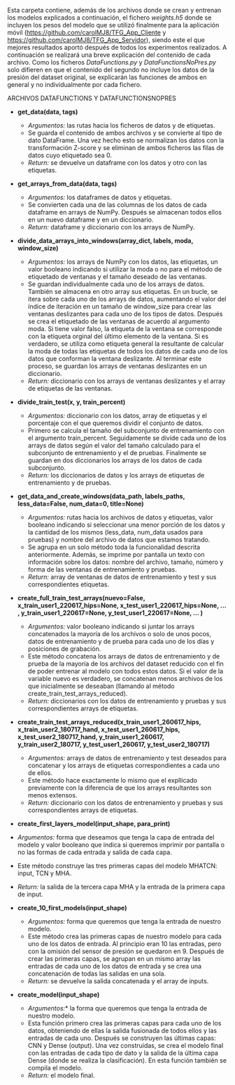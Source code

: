 Esta carpeta contiene, además de los archivos donde se crean y entrenan los modelos explicados a continuación, el fichero *weights.h5* donde se incluyen los pesos del modelo que se utilizó
finalmente para la aplicación móvil (https://github.com/carolMJ8/TFG_App_Cliente y https://github.com/carolMJ8/TFG_App_Servidor), siendo este el que mejores resultados aportó
después de todos los experimentos realizados. A continuación se realizará una breve explicación del contenido de cada archivo. Como los ficheros *DataFunctions.py* y *DataFunctionsNoPres.py*
solo difieren en que el contenido del segundo no incluye los datos de la presión del dataset original, se explicarán las funciones de ambos en general y no individualmente por cada fichero.


ARCHIVOS DATAFUNCTIONS Y DATAFUNCTIONSNOPRES
- **get_data(data, tags)**
  - *Argumentos:* las rutas hacia los ficheros de datos y de etiquetas.
  - Se guarda el contenido de ambos archivos y se convierte al tipo de dato DataFrame. Una vez hecho esto se normalizan los datos con la transformación Z-score y se 
    eliminan de ambos ficheros las filas de datos cuyo etiquetado sea 0.
  - *Return:* se devuelve un dataframe con los datos y otro con las etiquetas.
 
- **get_arrays_from_data(data, tags)**
  - *Argumentos:* los dataframes de datos y etiquetas.
  - Se convierten cada una de las columnas de los datos de cada dataframe en arrays de NumPy. Después se almacenan todos ellos en un nuevo dataframe y en un diccionario.
  - *Return:* dataframe y diccionario con los arrays de NumPy.
 
- **divide_data_arrays_into_windows(array_dict, labels, moda, window_size)**
  - *Argumentos:* los arrays de NumPy con los datos, las etiquetas, un valor booleano indicando si utilizar la moda o no para el método de etiquetado de ventanas y el tamaño deseado de las
    ventanas.
  - Se guardan individualmente cada uno de los arrays de datos. También se almacena en otro array sus etiquetas. En un bucle, se itera sobre cada uno de los arrays de datos, aumentando el valor
    del índice de iteración en un tamaño de window_size para crear las ventanas deslizantes para cada uno de los tipos de datos. Después se crea el etiquetado de las ventanas de acuerdo al
    argumento moda.
    Si tiene valor falso, la etiqueta de la ventana se corresponde con la etiqueta orginal del último elemento de la ventana. Si es verdadero, se utiliza como etiqueta general la resultante de
    calcular la moda de todas las etiquetas de todos los datos de cada uno de los datos que conforman la ventana deslizante. Al terminar este proceso, se guardan los arrays de ventanas
    deslizantes en un diccionario.
  - *Return:* diccionario con los arrays de ventanas deslizantes y el array de etiquetas de las ventanas.
 
- **divide_train_test(x, y, train_percent)**
  - *Argumentos:* diccionario con los datos, array de etiquetas y el porcentaje con el que queremos dividir el conjunto de datos.
  - Primero se calcula el tamaño del subconjunto de entrenamiento con el argumento train_percent. Seguidamente se divide cada uno de los arrays de datos según el valor del tamaño calculado para el
    subconjunto de entrenamiento y el de pruebas. Finalmente se guardan en dos diccionarios los arrays de los datos de cada subconjunto.
  - *Return:* los diccionarios de datos y los arrays de etiquetas de entrenamiento y de pruebas.
 
- **get_data_and_create_windows(data_path, labels_paths, less_data=False, num_data=0, title=None)**
  - *Argumentos:* rutas hacia los archivos de datos y etiquetas, valor booleano indicando si seleccionar una menor porción de los datos y la cantidad de los mismos (less_data, num_data usados para
    pruebas) y nombre del archivo de datos que estamos tratando.
  - Se agrupa en un solo método toda la funcionalidad descrita anteriormente. Además, se imprime por pantalla un texto con información sobre los datos: nombre del archivo, tamaño, número y 
    forma de las ventanas de entrenamiento y pruebas.
  - *Return:* array de ventanas de datos de entrenamiento y test y sus correspondientes etiquetas.

- **create_full_train_test_arrays(nuevo=False, x_train_user1_220617_hips=None, x_test_user1_220617_hips=None, ... , y_train_user1_220617=None, y_test_user1_220617=None, ... )**
  - *Argumentos:* valor booleano indicando si juntar los arrays concatenados la mayoría de los archivos o solo de unos pocos, datos de entrenamiento y de prueba para cada uno de los días y
    posiciones
    de grabación.
  - Este método concatena los arrays de datos de entrenamiento y de prueba de la mayoría de los archivos del dataset reducido con el fin de poder entrenar al modelo con todos estos datos. Si el
    valor de la variable nuevo es verdadero, se concatenan menos archivos de los que inicialmente se deseaban (llamando al método create_train_test_arrays_reduced).
  - *Return:* diccionarios con los datos de entrenamiento y pruebas y sus correspondientes arrays de etiquetas.

* **create_train_test_arrays_reduced(x_train_user1_260617_hips, x_train_user2_180717_hand, x_test_user1_260617_hips, x_test_user2_180717_hand, y_train_user1_260617, y_train_user2_180717,
y_test_user1_260617, y_test_user2_180717)**
  * *Argumentos:* arrays de datos de entrenamiento y test deseados para concatenar y los arrays de etiquetas correspondientes a cada uno de ellos.
  * Este método hace exactamente lo mismo que el expllicado previamente con la diferencia de que los arrays resultantes son menos extensos.
  * *Return:* diccionario con los datos de entrenamiento y pruebas y sus correspondientes arrays de etiquetas.

*  **create_first_layers_model(input_shape, para_print)**
  *  *Argumentos:* forma que deseamos que tenga la capa de entrada del modelo y valor booleano que indica si queremos imprimir por pantalla o no las formas de cada entrada y salida de cada capa.
  *  Este método construye las tres primeras capas del modelo MHATCN: input, TCN y MHA.
  *  *Return:* la salida de la tercera capa MHA y la entrada de la primera capa de input.

* **create_10_first_models(input_shape)**
  * *Argumentos:* forma que queremos que tenga la entrada de nuestro modelo.
  * Este método crea las primeras capas de nuestro modelo para cada uno de los datos de entrada. Al principio eran 10 las entradas, pero con la omisión del sensor de presión se quedaron en 9. Después de crear las primeras capas, se agrupan en un mismo array las entradas de cada uno de los datos de entrada y se crea una concatenación de todas las salidas en una sola.
  * *Return:* se devuelve la salida concatenada y el array de inputs.

* **create_model(input_shape)**
  * *Argumentos:** la forma que queremos que tenga la entrada de nuestro modelo.
  * Esta función primero crea las primeras capas para cada uno de los datos, obteniendo de ellas la salida fusionada de todos ellos y las entradas de cada uno. Después se construyen las últimas capas: CNN y Dense (output). Una vez construidas, se crea el modelo final con las entradas de cada tipo de dato y la salida de la última capa Dense (donde se realiza la clasificación). En esta función también se compila el modelo.
  * *Return:* el modelo final.
 
